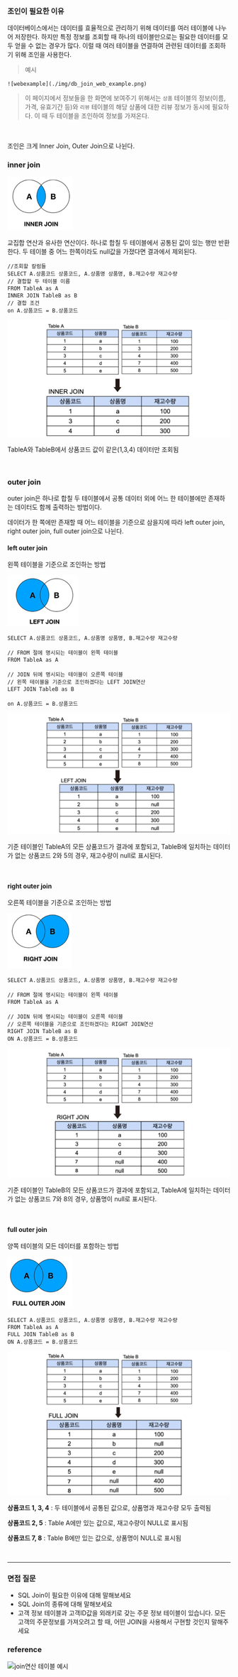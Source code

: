 ### 조인이 필요한 이유

데이터베이스에서는 데이터를 효율적으로 관리하기 위해 데이터를 여러 테이블에 나누어 저장한다. 하지만 특정 정보를 조회할 때 하나의 테이블만으로는 필요한 데이터를 모두 얻을 수 없는 경우가 많다. 이럴 때 여러 테이블을 연결하여 관련된 데이터를 조회하기 위해 조인을 사용한다. 

 >예시
    
    ![webexample](./img/db_join_web_example.png)
    
>이 페이지에서 정보들을 한 화면에 보여주기 위해서는  `상품` 테이블의 정보(이름, 가격, 유효기간 등)와  `리뷰` 테이블의 해당 상품에 대한 리뷰 정보가 동시에 필요하다. 이 때 두 테이블을 조인하여 정보를 가져온다. 

<br> 
<br> 
조인은 크게 Inner Join, Outer Join으로 나뉜다. 

### inner join

![innerJoin](./img/db_innerjoin_diagram.png)

교집합 연산과 유사한 연산이다. 하나로 합칠 두 테이블에서 공통된 값이 있는 행만 반환한다. 두 테이블 중 어느 한쪽이라도 null값을 가졌다면 결과에서 제외된다. 

```
//조회할 칼럼들
SELECT A.상품코드 상품코드, A.상품명 상품명, B.재고수량 재고수량
// 결합할 두 테이블 이름
FROM TableA as A
INNER JOIN TableB as B
// 결합 조건
on A.상품코드 = B.상품코드 
```

![innerJoin](./img/db_innerjoin_table.png)



TableA와 TableB에서 상품코드 값이 같은(1,3,4) 데이터만 조회됨

<br>

### outer join

outer join은 하나로 합칠 두 테이블에서 공통 데이터 외에 어느 한 테이블에만 존재하는 데이터도 함께 출력하는 방법이다. 

데이터가 한 쪽에만 존재할 때 어느 테이블을 기준으로 삼을지에 따라 left outer join, right outer join, full outer join으로 나뉜다. 

#### left outer join

왼쪽 테이블을 기준으로 조인하는 방법

![leftouterJoin](./img/db_leftouterjoin_diagram.png)

```
SELECT A.상품코드 상품코드, A.상품명 상품명, B.재고수량 재고수량

// FROM 절에 명시되는 테이블이 왼쪽 테이블
FROM TableA as A

// JOIN 뒤에 명시되는 테이블이 오른쪽 테이블
// 왼쪽 테이블을 기준으로 조인하겠다는 LEFT JOIN연산
LEFT JOIN TableB as B

on A.상품코드 = B.상품코드
```

![leftOuterJoin](./img/db_leftouterjoin_table.png)


기준 테이블인 TableA의 모든 상품코드가 결과에 포함되고, TableB에 일치하는 데이터가 없는 상품코드 2와 5의 경우, 재고수량이 null로 표시된다. 

<br>

#### right outer join

오른쪽 테이블을 기준으로 조인하는 방법

![rightOuterJoin](./img/db_rightouterjoin_diagram.png)

```
SELECT A.상품코드 상품코드, A.상품명 상품명, B.재고수량 재고수량 

// FROM 절에 명시되는 테이블이 왼쪽 테이블
FROM TableA as A 

// JOIN 뒤에 명시되는 테이블이 오른쪽 테이블
// 오른쪽 테이블을 기준으로 조인하겠다는 RIGHT JOIN연산   
RIGHT JOIN TableB as B   
ON A.상품코드 = B.상품코드
```

![rightOuterJoin](./img/db_rightouterjoin_table.png)

기준 테이블인 TableB의 모든 상품코드가 결과에 포함되고, TableA에 일치하는 데이터가 없는 상품코드 7와 8의 경우, 상품명이 null로 표시된다. 

<br>

#### full outer join

양쪽 테이블의 모든 데이터를 포함하는 방법

![fullOuterJoin](./img/db_fullouterjoin_diagram.png)

```
SELECT A.상품코드 상품코드, A.상품명 상품명, B.재고수량 재고수량 
FROM TableA as A       
FULL JOIN TableB as B   
ON A.상품코드 = B.상품코드
```

![fullOuterJoin](./img/db_fullouterjoin_table.png)

**상품코드 1, 3, 4** : 두 테이블에서 공통된 값으로, 상품명과 재고수량 모두 출력됨

**상품코드 2, 5** : Table A에만 있는 값으로, 재고수량이 NULL로 표시됨

**상품코드 7, 8** : Table B에만 있는 값으로, 상품명이 NULL로 표시됨

<br>


---

### 면접 질문

- SQL Join이 필요한 이유에 대해 말해보세요
- SQL Join의 종류에 대해 말해보세요
- 고객 정보 테이블과 고객ID값을 외래키로 갖는 주문 정보 테이블이 있습니다. 모든 고객의 주문정보를 가져오려고 할 때, 어떤 JOIN을 사용해서 구현할 것인지 말해주세요

### reference

![join연산 테이블 예시](https://velog.io/@newdana01/Database-%ED%85%8C%EC%9D%B4%EB%B8%94-%EC%A1%B0%EC%9D%B8-%EC%9D%B4%ED%95%B4%ED%95%98%EA%B8%B0)